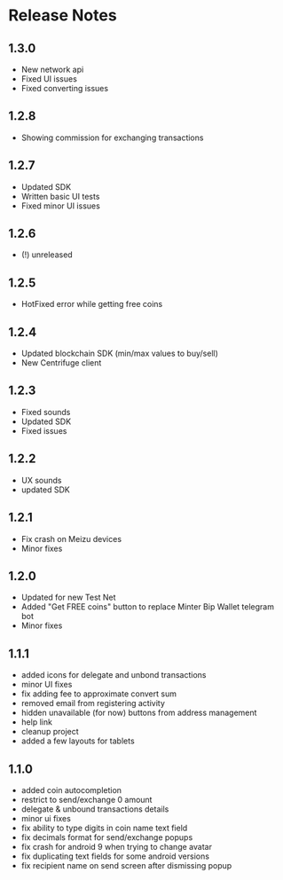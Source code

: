 # Release Notes

## 1.3.0
 - New network api
 - Fixed UI issues
 - Fixed converting issues

## 1.2.8
 - Showing commission for exchanging transactions

## 1.2.7
 - Updated SDK
 - Written basic UI tests
 - Fixed minor UI issues
 
## 1.2.6 
 - (!) unreleased

## 1.2.5
  - HotFixed error while getting free coins

## 1.2.4
 - Updated blockchain SDK (min/max values to buy/sell)
 - New Centrifuge client

## 1.2.3
 - Fixed sounds
 - Updated SDK
 - Fixed issues


## 1.2.2
- UX sounds
- updated SDK

## 1.2.1
- Fix crash on Meizu devices
- Minor fixes

## 1.2.0
- Updated for new Test Net
- Added "Get FREE coins" button to replace Minter Bip Wallet telegram bot
- Minor fixes

## 1.1.1
- added icons for delegate and unbond transactions
- minor UI fixes
- fix adding fee to approximate convert sum
- removed email from registering activity
- hidden unavailable (for now) buttons from address management
- help link
- cleanup project
- added a few layouts for tablets

## 1.1.0

- added coin autocompletion
- restrict to send/exchange 0 amount
- delegate & unbound transactions details
- minor ui fixes
- fix ability to type digits in coin name text field
- fix decimals format for send/exchange popups
- fix crash for android 9 when trying to change avatar
- fix duplicating text fields for some android versions
- fix recipient name on send screen after dismissing popup